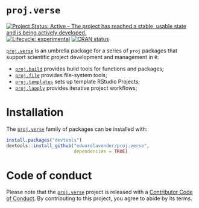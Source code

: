 
# `proj.verse`

[![Project Status: Active – The project has reached a stable, usable
state and is being actively
developed.](https://www.repostatus.org/badges/latest/active.svg)](https://www.repostatus.org/#active)
[![Lifecycle:
experimental](https://img.shields.io/badge/lifecycle-experimental-orange.svg)](https://lifecycle.r-lib.org/articles/stages.html#experimental)
[![CRAN
status](https://www.r-pkg.org/badges/version/patter)](https://CRAN.R-project.org/package=patter)

[`proj.verse`](https://github.com/edwardlavender/proj.verse) is an
umbrella package for a series of `proj` packages that support scientific
project development and management in `R`:

- [`proj.build`](https://github.com/edwardlavender/proj.build) provides
  build tools for functions and packages;
- [`proj.file`](https://github.com/edwardlavender/proj.file) provides
  file-system tools;
- [`proj.templates`](https://github.com/edwardlavender/proj.templates)
  sets up template RStudio Projects;
- [`proj.lapply`](https://github.com/edwardlavender/proj.lapply)
  provides iterative project workflows;

# Installation

The [`proj.verse`](https://github.com/edwardlavender/proj.verse) family
of packages can be installed with:

``` r
install.packages("devtools")
devtools::install_github("edwardlavender/proj.verse", 
                         dependencies = TRUE)
```

# Code of conduct

Please note that the
[`proj.verse`](https://github.com/edwardlavender/proj.verse) project is
released with a [Contributor Code of
Conduct](https://contributor-covenant.org/version/2/1/CODE_OF_CONDUCT.html).
By contributing to this project, you agree to abide by its terms.
